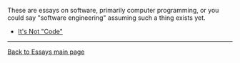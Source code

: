 These are essays on software, primarily computer programming, or you could say "software engineering" assuming such a thing exists yet.

- [It's Not "Code"](ItsNotCode.md)

----

[Back to Essays main page](../README.md)
